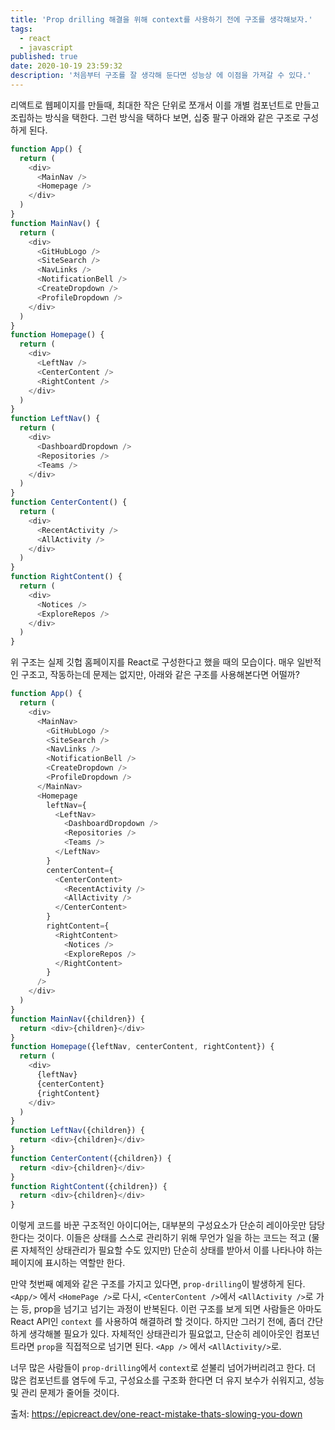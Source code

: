 ```yaml
---
title: 'Prop drilling 해결을 위해 context를 사용하기 전에 구조를 생각해보자.'
tags:
  - react
  - javascript
published: true
date: 2020-10-19 23:59:32
description: '처음부터 구조를 잘 생각해 둔다면 성능상 에 이점을 가져갈 수 있다.'
---
```


리액트로 웹페이지를 만들때, 최대한 작은 단위로 쪼개서 이를 개별 컴포넌트로 만들고 조립하는 방식을 택한다. 그런 방식을 택하다 보면, 십중 팔구 아래와 같은 구조로 구성하게 된다.

```javascript
function App() {
  return (
    <div>
      <MainNav />
      <Homepage />
    </div>
  )
}
function MainNav() {
  return (
    <div>
      <GitHubLogo />
      <SiteSearch />
      <NavLinks />
      <NotificationBell />
      <CreateDropdown />
      <ProfileDropdown />
    </div>
  )
}
function Homepage() {
  return (
    <div>
      <LeftNav />
      <CenterContent />
      <RightContent />
    </div>
  )
}
function LeftNav() {
  return (
    <div>
      <DashboardDropdown />
      <Repositories />
      <Teams />
    </div>
  )
}
function CenterContent() {
  return (
    <div>
      <RecentActivity />
      <AllActivity />
    </div>
  )
}
function RightContent() {
  return (
    <div>
      <Notices />
      <ExploreRepos />
    </div>
  )
}
```

위 구조는 실제 깃헙 홈페이지를 React로 구성한다고 했을 때의 모습이다. 매우 일반적인 구조고, 작동하는데 문제는 없지만, 아래와 같은 구조를 사용해본다면 어떨까?

```javascript
function App() {
  return (
    <div>
      <MainNav>
        <GitHubLogo />
        <SiteSearch />
        <NavLinks />
        <NotificationBell />
        <CreateDropdown />
        <ProfileDropdown />
      </MainNav>
      <Homepage
        leftNav={
          <LeftNav>
            <DashboardDropdown />
            <Repositories />
            <Teams />
          </LeftNav>
        }
        centerContent={
          <CenterContent>
            <RecentActivity />
            <AllActivity />
          </CenterContent>
        }
        rightContent={
          <RightContent>
            <Notices />
            <ExploreRepos />
          </RightContent>
        }
      />
    </div>
  )
}
function MainNav({children}) {
  return <div>{children}</div>
}
function Homepage({leftNav, centerContent, rightContent}) {
  return (
    <div>
      {leftNav}
      {centerContent}
      {rightContent}
    </div>
  )
}
function LeftNav({children}) {
  return <div>{children}</div>
}
function CenterContent({children}) {
  return <div>{children}</div>
}
function RightContent({children}) {
  return <div>{children}</div>
}
```

이렇게 코드를 바꾼 구조적인 아이디어는, 대부분의 구성요소가 단순히 레이아웃만 담당한다는 것이다. 이들은 상태를 스스로 관리하기 위해 무언가 일을 하는 코드는 적고 (물론 자체적인 상태관리가 필요할 수도 있지만) 단순히 상태를 받아서 이를 나타나야 하는 페이지에 표시하는 역할만 한다.

만약 첫번째 예제와 같은 구조를 가지고 있다면, `prop-drilling`이 발생하게 된다. `<App/>` 에서 `<HomePage />`로 다시, `<CenterContent />`에서 `<AllActivity />`로 가는 등, prop을 넘기고 넘기는 과정이 반복된다. 이런 구조를 보게 되면 사람들은 아마도 React API인 `context` 를 사용하여 해결하려 할 것이다. 하지만 그러기 전에, 좀더 간단하게 생각해볼 필요가 있다. 자체적인 상태관리가 필요없고, 단순히 레이아웃인 컴포넌트라면 `prop`을 직접적으로 넘기면 된다. `<App />` 에서 `<AllActivity/>`로.

너무 많은 사람들이 `prop-drilling`에서 `context`로 섣불리 넘어가버리려고 한다. 더 많은 컴포넌트를 염두에 두고, 구성요소를 구조화 한다면 더 유지 보수가 쉬워지고, 성능및 관리 문제가 줄어들 것이다.

출처: https://epicreact.dev/one-react-mistake-thats-slowing-you-down
